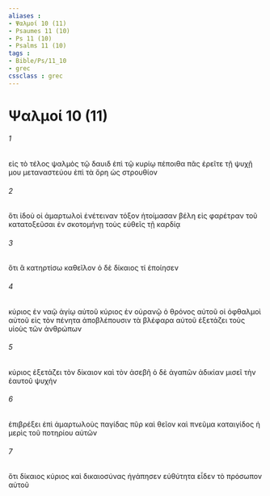 ```yaml
---
aliases : 
- Ψαλμοί 10 (11)
- Psaumes 11 (10)
- Ps 11 (10)
- Psalms 11 (10)
tags : 
- Bible/Ps/11_10
- grec
cssclass : grec
---
```


# Ψαλμοί 10 (11)

###### 1
εἰς τὸ τέλος ψαλμὸς τῷ δαυιδ ἐπὶ τῷ κυρίῳ πέποιθα πᾶς ἐρεῖτε τῇ ψυχῇ μου μεταναστεύου ἐπὶ τὰ ὄρη ὡς στρουθίον
###### 2
ὅτι ἰδοὺ οἱ ἁμαρτωλοὶ ἐνέτειναν τόξον ἡτοίμασαν βέλη εἰς φαρέτραν τοῦ κατατοξεῦσαι ἐν σκοτομήνῃ τοὺς εὐθεῖς τῇ καρδίᾳ
###### 3
ὅτι ἃ κατηρτίσω καθεῖλον ὁ δὲ δίκαιος τί ἐποίησεν
###### 4
κύριος ἐν ναῷ ἁγίῳ αὐτοῦ κύριος ἐν οὐρανῷ ὁ θρόνος αὐτοῦ οἱ ὀφθαλμοὶ αὐτοῦ εἰς τὸν πένητα ἀποβλέπουσιν τὰ βλέφαρα αὐτοῦ ἐξετάζει τοὺς υἱοὺς τῶν ἀνθρώπων
###### 5
κύριος ἐξετάζει τὸν δίκαιον καὶ τὸν ἀσεβῆ ὁ δὲ ἀγαπῶν ἀδικίαν μισεῖ τὴν ἑαυτοῦ ψυχήν
###### 6
ἐπιβρέξει ἐπὶ ἁμαρτωλοὺς παγίδας πῦρ καὶ θεῖον καὶ πνεῦμα καταιγίδος ἡ μερὶς τοῦ ποτηρίου αὐτῶν
###### 7
ὅτι δίκαιος κύριος καὶ δικαιοσύνας ἠγάπησεν εὐθύτητα εἶδεν τὸ πρόσωπον αὐτοῦ
